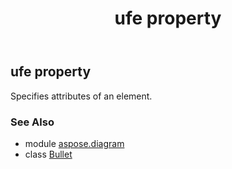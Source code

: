 ﻿---
title: ufe property
second_title: Aspose.Diagram for Python via .NET API References
description: 
type: docs
weight: 30
url: /python-net/aspose.diagram/bullet/ufe/
is_root: false
---

## ufe property


Specifies attributes of an element.

### See Also
* module [aspose.diagram](../../)
* class [Bullet](/diagram/python-net/aspose.diagram/bullet)
